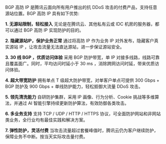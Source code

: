 BGP 高防 IP 是腾讯云面向所有用户推出的抗 DDoS 攻击的付费产品，支持任意源站位置。BGP  高防 IP 具有如下优势:

**1. 无源站限制，轻松接入**
无论是在腾讯云、其他私有云或 IDC 机房的服务器，都可以通过 BGP 高防 IP 实现防护的目的。

**2. 隐藏源站IP，保护业务正常**
通过将高防 IP 作为业务 IP 对外发布，隐藏客户真实源站 IP ，让攻击流量无法直达源站，进一步保证源站安全。

**3.  30  线  BGP ，优质访问体验**
采用  BGP  防护带宽，单  IP  对接多线路，线路可靠且覆盖面广。同时，平均访问时延小于 30 ms ，消除跨网访问时延，带来优质访问体验。

**4. 超大带宽防护**
    拥有单点 T 级超大防护带宽，对单客户单点可提供 300 Gbps +  BGP 防护及 900 Gbps +  单线防护能力，轻松抵御大流量  DDoS  攻击。
		
**5.  领先清洗能力**
自研防护集群，采用 IP 画像、行为分析、Cookie 挑战等多维算法，并通过 AI 智能引擎持续更新防护算法，有效防御各类攻击。

**6.  多业务支持**
支持 TCP / UDP / HTTP / HTTPS 协议，可全面防护网站和非网站类业务，全行业均有最佳实践和解决方案。

**7. 弹性防护，灵活付费**
当攻击流量超过套餐峰值时，腾讯云仍为客户继续防护，保障业务不中断。按当天实际攻击量付费。